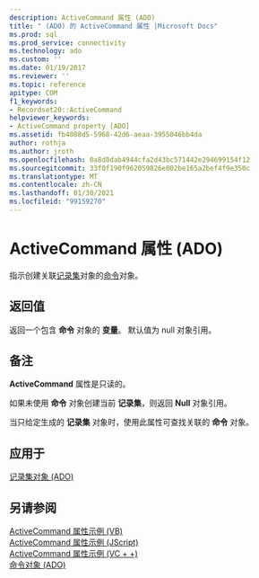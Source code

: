 ```yaml
---
description: ActiveCommand 属性 (ADO)
title: " (ADO) 的 ActiveCommand 属性 |Microsoft Docs"
ms.prod: sql
ms.prod_service: connectivity
ms.technology: ado
ms.custom: ''
ms.date: 01/19/2017
ms.reviewer: ''
ms.topic: reference
apitype: COM
f1_keywords:
- Recordset20::ActiveCommand
helpviewer_keywords:
- ActiveCommand property [ADO]
ms.assetid: fb4088d5-5968-42d6-aeaa-3955046bb4da
author: rothja
ms.author: jroth
ms.openlocfilehash: 0a8d8dab4944cfa2d43bc571442e294699154f12
ms.sourcegitcommit: 33f0f190f962059826e002be165a2bef4f9e350c
ms.translationtype: MT
ms.contentlocale: zh-CN
ms.lasthandoff: 01/30/2021
ms.locfileid: "99159270"
---
```

# <a name="activecommand-property-ado"></a>ActiveCommand 属性 (ADO)
指示创建关联[记录集](./recordset-object-ado.md)对象的[命令](./command-object-ado.md)对象。  
  
## <a name="return-value"></a>返回值  
 返回一个包含 **命令** 对象的 **变量**。 默认值为 null 对象引用。  
  
## <a name="remarks"></a>备注  
 **ActiveCommand** 属性是只读的。  
  
 如果未使用 **命令** 对象创建当前 **记录集**，则返回 **Null** 对象引用。  
  
 当只给定生成的 **记录集** 对象时，使用此属性可查找关联的 **命令** 对象。  
  
## <a name="applies-to"></a>应用于  
 [记录集对象 (ADO)](./recordset-object-ado.md)  
  
## <a name="see-also"></a>另请参阅  
 [ActiveCommand 属性示例 (VB) ](./activecommand-property-example-vb.md)   
 [ActiveCommand 属性示例 (JScript) ](./activecommand-property-example-jscript.md)   
 [ActiveCommand 属性示例 (VC + +) ](./activecommand-property-example-vc.md)   
 [命令对象 (ADO)](./command-object-ado.md)